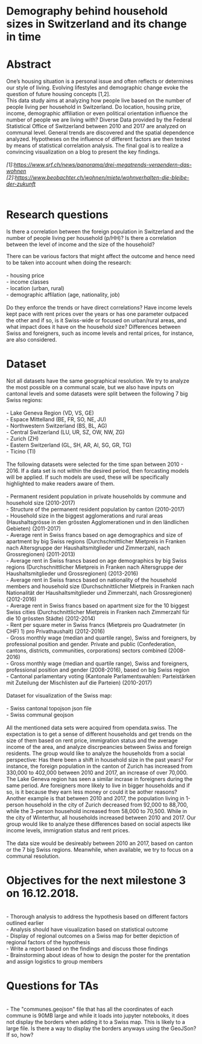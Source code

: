 # Demography behind household sizes in Switzerland and its change in time

# Abstract
One’s housing situation is a personal issue and often reflects or determines our style of living. Evolving lifestyles and demographic change evoke the question of future housing concepts [1,2].
<br />
This data study aims at analyzing how people live based on the number of people living per household in Switzerland. Do location, housing prize, income, demographic affiliation or even political orientation influence the number of people we are living with? Diverse Data provided by the Federal Statistical Office of Switzerland between 2010 and 2017 are analyzed on communal level. General trends are discovered and the spatial dependence analyzed. Hypotheses on the influence of different factors are then tested by means of statistical correlation analysis. The final goal is to realize a convincing visualization on a blog to present the key findings.
<br />
<br />
*[1]:https://www.srf.ch/news/panorama/drei-megatrends-veraendern-das-wohnen*
<br />
*[2]:https://www.beobachter.ch/wohnen/miete/wohnverhalten-die-bleibe-der-zukunft*
<br />
<br />

# Research questions
Is there a correlation between the foreign population in Switzerland and the number of people living per household (p/HH)?
Is there a correlation between the level of income and the size of the household?

There can be various factors that might affect the outcome and hence need to be taken into account when doing the research:
<br />
<br />
    - housing price
    <br />
    - income classes
    <br />
    - location (urban, rural)
    <br />
    - demographic affilation (age, nationality, job)
    <br />
    <br />
Do they enforce the trends or have direct correlations? Have income levels kept pace with rent prices over the years or has one parameter outpaced the other and if so, is it Swiss-wide or focused on urban/rural areas, and what impact does it have on the household size? Differences between Swiss and foreigners, such as income levels and rental prices, for instance, are also considered. 

# Dataset
Not all datasets have the same geographical resolution. We try to analyze the most possible on a communal scale, but we also have inputs on cantonal levels and some datasets were split between the following 7 big Swiss regions:
<br />
<br />
    - Lake Geneva Region (VD, VS, GE)
    <br />
    - Espace Mittelland (BE, FR, SO, NE, JU)
    <br />
    - Northwestern Switzerland (BS, BL, AG)
    <br />
    - Central Switzerland (LU, UR, SZ, OW, NW, ZG)
    <br />
    - Zurich (ZH)
    <br />
    - Eastern Switzerland (GL, SH, AR, AI, SG, GR, TG)
    <br />
    - Ticino (TI)
<br />
<br />
The following datasets were selected for the time span between 2010 - 2016. If a data set is not within the desired period, then forcasting models will be applied. If such models are used, these will be specifically highlighted to make readers aware of them.
<br />
<br />
    - Permanent resident population in private households by commune and household size (2010-2017)
    <br />
    - Structure of the permanent resident population by canton (2010-2017)
    <br />
    - Household size in the biggest agglomerations and rural areas (Haushaltsgrösse in den grössten Agglomerationen und in den ländlichen Gebieten) (2011-2017)
    <br />
    - Average rent in Swiss francs based on age demographics and size of apartment by big Swiss regions (Durchschnittlicher Mietpreis in Franken nach Altersgruppe der Haushaltsmitglieder und Zimmerzahl, nach Grossregionen) (2011-2013)
    <br />
    - Average rent in Swiss francs based on age demographics by big Swiss regions (Durchschnittlicher Mietpreis in Franken nach Altersgruppe der Haushaltsmitglieder und Grossregionen) (2013-2016)
    <br />
    - Average rent in Swiss francs based on nationality of the household members and household size (Durchschnittlicher Mietpreis in Franken nach Nationalität der Haushaltsmitglieder und Zimmerzahl, nach Grossregionen) (2012-2016)
    <br />
    - Average rent in Swiss francs based on apartment size for the 10 biggest Swiss cities (Durchschnittlicher Mietpreis in Franken nach Zimmerzahl für die 10 grössten Städte) (2012-2014)
    <br />
    - Rent per square meter in Swiss francs (Mietpreis pro Quadratmeter (in CHF) 1) pro Privathaushalt) (2012-2016)
    <br />
    - Gross monthly wage (median and quartile range), Swiss and foreigners, by professional position and gender. Private and public (Confederation, cantons, districts, communities, corporations) sectors combined (2008-2016)
    <br />
    - Gross monthly wage (median and quartile range), Swiss and foreigners, professional position and gender (2008-2016), based on big Swiss region
    <br />
    - Cantonal parlamentary voting (Kantonale Parlamentswahlen: Parteistärken mit Zuteilung der Mischlisten auf die Parteien) (2010-2017)
    <br />
    <br />
Dataset for visualization of the Swiss map:
    <br />
    <br />
    - Swiss cantonal topojson json file
    <br />
    - Swiss communal geojson
<br />
<br />
All the mentioned data sets were acquired from opendata.swiss. The expectation is to get a sense of different households and get trends on the size of them based on rent price, immigration status and the average income of the area, and analyze discrpeancies between Swiss and foreign residents. The group would like to analyze the households from a social perspective: Has there been a shift in household size in the past years? For instance, the foreign population in the canton of Zurich has increased from 330,000 to 402,000 between 2010 and 2017, an increase of over 70,000. The Lake Geneva region has seen a similar incrase in foreigners during the same period. Are foreigners more likely to live in bigger households and if so, is it because they earn less money or could it be aother reasons? Another example is that between 2010 and 2017, the population living in 1-person household in the city of Zurich decreased from 92,000 to 88,700, while the 3-person household increased from 58,000 to 70,500. While in the city of Winterthur, all households increased between 2010 and 2017. Our group would like to analyze these differences based on social aspects like income levels, immigration status and rent prices.
<br />
<br />
The data size would be desireably between 2010 an 2017, based on canton or the 7 big Swiss regions. Meanwhile, when available, we try to focus on a communal resolution. 
<br />
# Objectives for the next milestone 3 on 16.12.2018.
<br /> - Thorough analysis to address the hypothesis based on different factors outlined earlier
<br /> - Analysis should have visualization based on statistical outcome 
<br /> - Display of regional outcomes on a Swiss map for better depiction of regional factors of the hypothesis
<br /> - Write a report based on the findings and discuss those findings
<br /> - Brainstorming about ideas of how to design the poster for the prentation and assign logistics to group members 
# Questions for TAs
<br /> - The "communes.geojson" file that has all the coordinates of each commune is 90MB large and while it loads into jupyter notebooks, it does not display the borders when adding it to a Swiss map. This is likely to a large file. Is there a way to display the borders anyways using the GeoJSon? If so, how?
